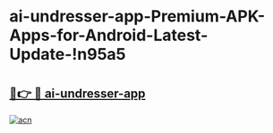 # ai-undresser-app-Premium-APK-Apps-for-Android-Latest-Update-!n95a5

# <h2><a href="https://qmzqoh.esa.edu.pl?title=ai-undresser-app&ref=n95a5">🔗👉 🔴 ai-undresser-app</a></h2>

[![acn](https://github.com/user-attachments/assets/0f9c940e-d8b0-45ae-aac7-cd30a18b3e1c)](https://qmzqoh.esa.edu.pl?title=ai-undresser-app&ref=n95a5)

